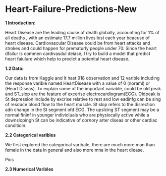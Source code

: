 # Heart-Failure-Predictions-New
**1 Introduction:**

Heart Disease are the leading cause of death globally, accounting for 1% of all deaths , with an estimate 17.7 million lives lost each year beacuse of heart disease. 
Cardiovascular Disease could be from heart attacks and strokes and could happen for prematurly people under 70. Since the heart dfailur is commen cardivasdul deiase, I try to build a model that predict heart faiulure which help to predict a potenital heart disease.


**1.2 Data:**

Our data is from Kaggle and It hast 918 observation and 12 varible including the response varible named HeartDisease with a value of 0 (noraml) or (Heart Diseas).
To explain some of the important variable, could be old peak and ST_slop are the feature of excerise electrocardiogram(ECG). Oldpeak is St depression include by excrise relative to rest and low eadinfg can be sing of resduce blood flow to the heart muscle. St slop refers to the disrection adn change in the St segment ofd ECG. The upslcing ST segment may be a normal fininf in younger individiuals who are physiocally active while a downslopingh St can be indicative of cornory arter diseas or other cardiac conditioin.

**2.2 Categorical varibles**

We first explored the categorical varibale, there are much more man than female  in the data in general and also more mna in the heart diease. 


Pics 

**2.3 Numerical Varibles**


 
